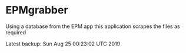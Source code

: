 # EPMgrabber
Using a database from the EPM app this application scrapes the files as required


Latest backup: Sun Aug 25 00:23:02 UTC 2019
